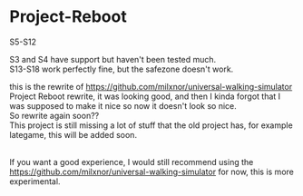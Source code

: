 # Project-Reboot

S5-S12

S3 and S4 have support but haven't been tested much.<br>
S13-S18 work perfectly fine, but the safezone doesn't work.

this is the rewrite of https://github.com/milxnor/universal-walking-simulator
<br>
Project Reboot rewrite, it was looking good, and then I kinda forgot that I was supposed to make it nice so now it doesn't look so nice.<br>
So rewrite again soon??
<br>
This project is still missing a lot of stuff that the old project has, for example lategame, this will be added soon.<br><br>

If you want a good experience, I would still recommend using the  https://github.com/milxnor/universal-walking-simulator for now, this is more experimental.
